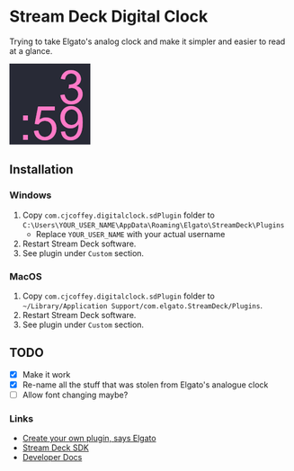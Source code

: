 # Stream Deck Digital Clock

Trying to take Elgato's analog clock and make it simpler and easier to read at a glance.

![Example image](./com.cjcoffey.digitalclock.sdPlugin/action/images/image@2x.png)

## Installation

### Windows

1. Copy `com.cjcoffey.digitalclock.sdPlugin` folder to `C:\Users\YOUR_USER_NAME\AppData\Roaming\Elgato\StreamDeck\Plugins`
    - Replace `YOUR_USER_NAME` with your actual username
3. Restart Stream Deck software.
4. See plugin under `Custom` section.

### MacOS

1. Copy `com.cjcoffey.digitalclock.sdPlugin` folder to `~/Library/Application Support/com.elgato.StreamDeck/Plugins`.
2. Restart Stream Deck software.
3. See plugin under `Custom` section.

## TODO

- [x] Make it work
- [x] Re-name all the stuff that was stolen from Elgato's analogue clock
- [ ] Allow font changing maybe?

### Links

- [Create your own plugin, says Elgato](https://developer.elgato.com/documentation/stream-deck/sdk/create-your-own-plugin/)
- [Stream Deck SDK](https://help.elgato.com/hc/en-us/articles/360028243711-Elgato-Stream-Deck-SDK-Use-Software-Version-4-0-and-Above)
- [Developer Docs](https://developer.elgato.com/documentation/stream-deck/sdk/overview/)
